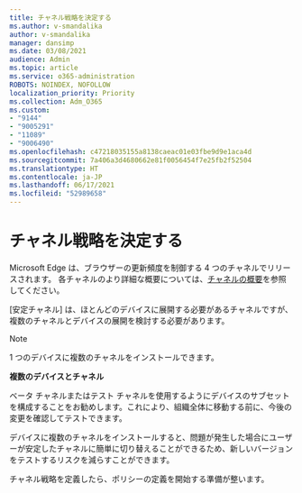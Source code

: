 ```yaml
---
title: チャネル戦略を決定する
ms.author: v-smandalika
author: v-smandalika
manager: dansimp
ms.date: 03/08/2021
audience: Admin
ms.topic: article
ms.service: o365-administration
ROBOTS: NOINDEX, NOFOLLOW
localization_priority: Priority
ms.collection: Adm_O365
ms.custom:
- "9144"
- "9005291"
- "11089"
- "9006490"
ms.openlocfilehash: c47218035155a8138caeac01e03fbe9d9e1aca4d
ms.sourcegitcommit: 7a406a3d4680662e81f0056454f7e25fb2f52504
ms.translationtype: HT
ms.contentlocale: ja-JP
ms.lasthandoff: 06/17/2021
ms.locfileid: "52989658"
---
```

# <a name="determine-channel-strategy"></a>チャネル戦略を決定する

Microsoft Edge は、ブラウザーの更新頻度を制御する 4 つのチャネルでリリースされます。 各チャネルのより詳細な概要については、[チャネルの概要](/DeployEdge/microsoft-edge-channels#channel-overview)を参照してください。

[安定チャネル] は、ほとんどのデバイスに展開する必要があるチャネルですが、複数のチャネルとデバイスの展開を検討する必要があります。

> [!NOTE]
> 1 つのデバイスに複数のチャネルをインストールできます。

**複数のデバイスとチャネル**

ベータ チャネルまたはテスト チャネルを使用するようにデバイスのサブセットを構成することをお勧めします。これにより、組織全体に移動する前に、今後の変更を確認してテストできます。

デバイスに複数のチャネルをインストールすると、問題が発生した場合にユーザーが安定したチャネルに簡単に切り替えることができるため、新しいバージョンをテストするリスクを減らすことができます。

チャネル戦略を定義したら、ポリシーの定義を開始する準備が整います。

